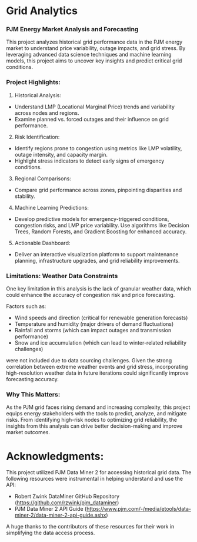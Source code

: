 # Grid Analytics

### PJM Energy Market Analysis and Forecasting 

This project analyzes historical grid performance data in the PJM energy market to understand price variability, outage impacts, and grid stress. By leveraging advanced data science techniques and machine learning models, this project aims to uncover key insights and predict critical grid conditions.


### Project Highlights:
1. Historical Analysis:
- Understand LMP (Locational Marginal Price) trends and variability across nodes and regions.
- Examine planned vs. forced outages and their influence on grid performance.

2. Risk Identification:
- Identify regions prone to congestion using metrics like LMP volatility, outage intensity, and capacity margin.
- Highlight stress indicators to detect early signs of emergency conditions.

3. Regional Comparisons:
- Compare grid performance across zones, pinpointing disparities and stability.

4. Machine Learning Predictions:
- Develop predictive models for emergency-triggered conditions, congestion risks, and LMP price variability.
Use algorithms like Decision Trees, Random Forests, and Gradient Boosting for enhanced accuracy.

5. Actionable Dashboard:
- Deliver an interactive visualization platform to support maintenance planning, infrastructure upgrades, and grid reliability improvements.

### Limitations: Weather Data Constraints
One key limitation in this analysis is the lack of granular weather data, which could enhance the accuracy of congestion risk and price forecasting. 

Factors such as:

- Wind speeds and direction (critical for renewable generation forecasts)
- Temperature and humidity (major drivers of demand fluctuations)
- Rainfall and storms (which can impact outages and transmission performance)
- Snow and ice accumulation (which can lead to winter-related reliability challenges)
  
were not included due to data sourcing challenges. Given the strong correlation between extreme weather events and grid stress, incorporating high-resolution weather data in future iterations could significantly improve forecasting accuracy.


### Why This Matters:
As the PJM grid faces rising demand and increasing complexity, this project equips energy stakeholders with the tools to predict, analyze, and mitigate risks. From identifying high-risk nodes to optimizing grid reliability, the insights from this analysis can drive better decision-making and improve market outcomes.

# Acknowledgments:
This project utilized PJM Data Miner 2 for accessing historical grid data. The following resources were instrumental in helping understand and use the API:

- Robert Zwink DataMiner GitHub Repository (https://github.com/rzwink/pjm_dataminer)
- PJM Data Miner 2 API Guide (https://www.pjm.com/-/media/etools/data-miner-2/data-miner-2-api-guide.ashx)

A huge thanks to the contributors of these resources for their work in simplifying the data access process.



